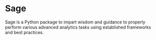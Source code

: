 # Sage

Sage is a Python package to impart wisdom and guidance to properly perform
various advanced analytics tasks using established frameworks and best
practices.

